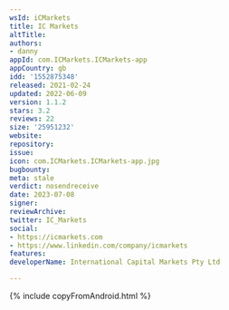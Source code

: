 ```yaml
---
wsId: iCMarkets
title: IC Markets
altTitle: 
authors:
- danny
appId: com.ICMarkets.ICMarkets-app
appCountry: gb
idd: '1552875348'
released: 2021-02-24
updated: 2022-06-09
version: 1.1.2
stars: 3.2
reviews: 22
size: '25951232'
website: 
repository: 
issue: 
icon: com.ICMarkets.ICMarkets-app.jpg
bugbounty: 
meta: stale
verdict: nosendreceive
date: 2023-07-08
signer: 
reviewArchive: 
twitter: IC_Markets
social:
- https://icmarkets.com
- https://www.linkedin.com/company/icmarkets
features: 
developerName: International Capital Markets Pty Ltd

---
```


{% include copyFromAndroid.html %}
